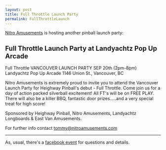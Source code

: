 ```yaml
---
layout: post
title: Full Throttle Launch Party
permalink: FullThrottleLaunch
---
```


[Nitro Amusements](http://nitroamusements.com/) is hosting another pinball launch party:

## Full Throttle Launch Party at Landyachtz Pop Up Arcade

Full Throttle VANCOUVER LAUNCH PARTY 
SEP 20th (2pm-8pm) Landyachtz Pop Up Arcade 1146 Union St., Vancouver, BC

Nitro Amusements is extremely proud to invite you to attend the Vancouver Launch Party for Heighway Pinball's debut - Full Throttle. 
Come join us for a day of action packed silverball excitement! All FT's will be on FREE PLAY. 
There will also be a killer BBQ, fantastic door prizes.....and a very special treat for high score! 

Sponsored by Heighway Pinball, Nitro Amusements, Landyachtz Longboards & East Van Amusements. 

For further info contact tommy@nitroamusements.com


---

As, usual, there's a [facebook event](https://www.facebook.com/events/1616637901920882/) for questions and details. 
